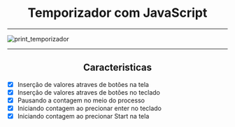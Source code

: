 <h1 align=center>Temporizador com JavaScript</h1>

<hr>

<img alt="print_temporizador" src="https://user-images.githubusercontent.com/103364944/232877731-59b5c9b5-f3ef-4311-84fc-fa38096c1c65.PNG">

<hr>

<h2 align=center>Caracteristicas</h2>

- [x] Inserção de valores atraves de botões na tela
- [x] Inserção de valores atraves de botões no teclado
- [x] Pausando a contagem no meio do processo
- [x] Iniciando contagem ao precionar enter no teclado
- [x] Iniciando contagem ao precionar Start na tela
